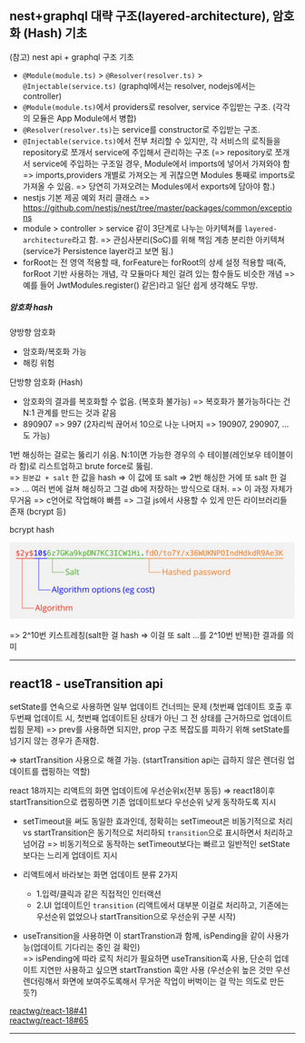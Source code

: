 ## nest+graphql 대략 구조(layered-architecture), 암호화 (Hash) 기초

(참고) nest api + graphql 구조 기초

- `@Module(module.ts)` > `@Resolver(resolver.ts)` > `@Injectable(service.ts)` (graphql에서는 resolver, nodejs에서는 controller)
- `@Module(module.ts)`에서 providers로 resolver, service 주입받는 구조. (각각의 모듈은 App Module에서 병합)
- `@Resolver(resolver.ts)`는 service를 constructor로 주입받는 구조.
- `@Injectable(service.ts)`에서 전부 처리할 수 있지만, 각 서비스의 로직들을 repository로 쪼개서 service에 주입해서 관리하는 구조 (=> repository로 쪼개서 service에 주입하는 구조일 경우, Module에서 imports에 넣어서 가져와야 함 => imports,providers 개별로 가져오는 게 귀찮으면 Modules 통째로 imports로 가져올 수 있음. => 당연히 가져오려는 Modules에서 exports에 담아야 함.)
- nestjs 기본 제공 예외 처리 클래스 => https://github.com/nestjs/nest/tree/master/packages/common/exceptions
- module > controller > service 같이 3단계로 나누는 아키텍쳐를 `layered-architecture`라고 함. => 관심사분리(SoC)를 위해 책임 계층 분리한 아키텍쳐 (service가 Persistence layer라고 보면 됨.)
- forRoot는 전 영역 적용할 때, forFeature는 forRoot의 상세 설정 적용할 때(즉, forRoot 기반 사용하는 개념, 각 모듈마다 체인 걸려 있는 함수들도 비슷한 개념 => 예를 들어 JwtModules.register() 같은)라고 일단 쉽게 생각해도 무방.

##### 암호화 hash

양방향 암호화

- 암호화/복호화 가능
- 해킹 위험

단방향 암호화 (Hash)

- 암호화의 결과를 복호화할 수 없음. (복호화 불가능) => 복호화가 불가능하다는 건 N:1 관계를 만드는 것과 같음
- 890907 => 997 (2자리씩 끊어서 10으로 나눈 나머지 => 190907, 290907, ...도 가능)

1번 해싱하는 걸로는 뚫리기 쉬움. N:1이면 가능한 경우의 수 테이블(레인보우 테이블이라 함)로 리스트업하고 brute force로 뚫림.<br>
=> `원본값 + salt` 한 값을 hash => 이 값에 또 salt => 2번 해싱한 거에 또 salt 한 걸 => ... 여러 번에 걸쳐 해싱하고 그걸 db에 저장하는 방식으로 대처. => 이 과정 자체가 무거움 => c언어로 작업해야 빠름 => 그걸 js에서 사용할 수 있게 만든 라이브러리들 존재 (bcrypt 등)

bcrypt hash

![alt text](./images/image.png)

=> 2^10번 키스트레칭(salt한 걸 hash => 이걸 또 salt ...를 2^10번 반복)한 결과를 의미

---

## react18 - useTransition api

setState를 연속으로 사용하면 일부 업데이트 건너띄는 문제 (첫번째 업데이트 호출 후 두번째 업데이트 시, 첫번째 업데이트된 상태가 아닌 그 전 상태를 근거하므로 업데이트 씹힘 문제) => prev를 사용하면 되지만, prop 구조 복잡도를 피하기 위해 setState를 넘기지 않는 경우가 존재함.

=> startTransition 사용으로 해결 가능. (startTransition api는 급하지 않은 렌더링 업데이트를 랩핑하는 역할)

react 18까지는 리액트의 화면 업데이트에 우선순위x(전부 동등) => react18이후 startTransition으로 랩핑하면 기존 업데이트보다 우선순위 낮게 동작하도록 지시

- setTimeout을 써도 동일한 효과인데, 정확히는 setTimeout은 비동기적으로 처리 vs startTransition은 동기적으로 처리하되 `transition`으로 표시하면서 처리하고 넘어감 => 비동기적으로 동작하는 setTimeout보다는 빠르고 일반적인 setState보다는 느리게 업데이트 지시

- 리액트에서 바라보는 화면 업데이트 분류 2가지

  - 1.입력/클릭과 같은 직접적인 인터랙션
  - 2.UI 업데이트인 `transition` (리액트에서 대부분 이걸로 처리하고, 기존에는 우선순위 없었으나 startTransition으로 우선순위 구분 시작)

- useTransition을 사용하면 이 startTranstion과 함께, isPending을 같이 사용가능(업데이트 기다리는 중인 걸 확인)  
   => isPending에 따라 로직 처리가 필요하면 useTransition훅 사용, 단순히 업데이트 지연만 사용하고 싶으면 startTranstion 훅만 사용 (우선순위 높은 것만 우선 렌더링해서 화면에 보여주도록해서 무거운 작업이 버벅이는 걸 막는 의도로 만든 듯?)

[reactwg/react-18#41](https://github.com/reactwg/react-18/discussions/41)  
[reactwg/react-18#65](https://github.com/reactwg/react-18/discussions/65)

---
